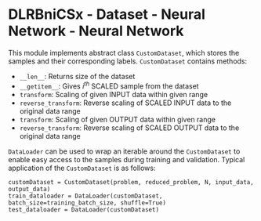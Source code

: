 # DLRBniCSx - Dataset - Neural Network - Neural Network

This module implements abstract class ```CustomDataset```, which stores the samples and their corresponding labels. ```CustomDataset``` contains methods:

* ```__len__```: Returns size of the dataset
* ```__getitem__```: Gives $i^{th}$ SCALED sample from the dataset
* ```transform```: Scaling of given INPUT data within given range
* ```reverse_transform```: Reverse scaling of SCALED INPUT data to the original data range
* ```transform```: Scaling of given OUTPUT data within given range
* ```reverse_transform```: Reverse scaling of SCALED OUTPUT data to the original data range

```DataLoader``` can be used to wrap an iterable around the ```CustomDataset``` to enable easy access to the samples during training and validation. Typical application of the ```CustomDataset``` is as follows:
```
customDataset = CustomDataset(problem, reduced_problem, N, input_data, output_data)
train_dataloader = DataLoader(customDataset, batch_size=training_batch_size, shuffle=True)
test_dataloader = DataLoader(customDataset)
```
